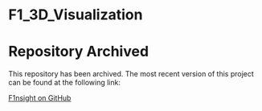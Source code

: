 # F1_3D_Visualization

# Repository Archived

This repository has been archived. The most recent version of this project can be found at the following link:

[F1nsight on GitHub](https://github.com/adityakotha03/F1nsight)

